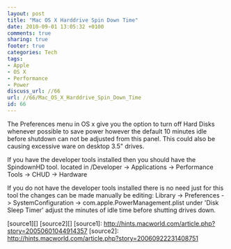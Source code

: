 ```yaml
---
layout: post
title: "Mac OS X Harddrive Spin Down Time"
date: 2010-09-01 13:05:32 +0100 
comments: true
sharing: true
footer: true
categories: Tech
tags:
- Apple
- OS X
- Performance
- Power
discuss_url: //66
url: //66/Mac_OS_X_Harddrive_Spin_Down_Time
id: 66
---
```

The Preferences menu in OS x give you the option to turn off Hard Disks whenever possible to save power however the default 10 minutes idle before shutdown can not be adjusted from this panel. This could also be causing excessive ware on desktop 3.5" drives.

If you have the developer tools installed then you should have the SpindownHD tool. located in /Developer -> Applications -> Performance Tools -> CHUD -> Hardware

If you do not have the developer tools installed there is no need just for this tool the changes can be made manually be editing: Library -> Preferences -> SystemConfiguration -> com.apple.PowerManagement.plist
under 'Disk Sleep Timer' adjust the minutes of idle time before shutting drives down.


[source1][]
[source2][]
[source1]: http://hints.macworld.com/article.php?story=20050601044914357
[source2]: http://hints.macworld.com/article.php?story=20060922231408751
